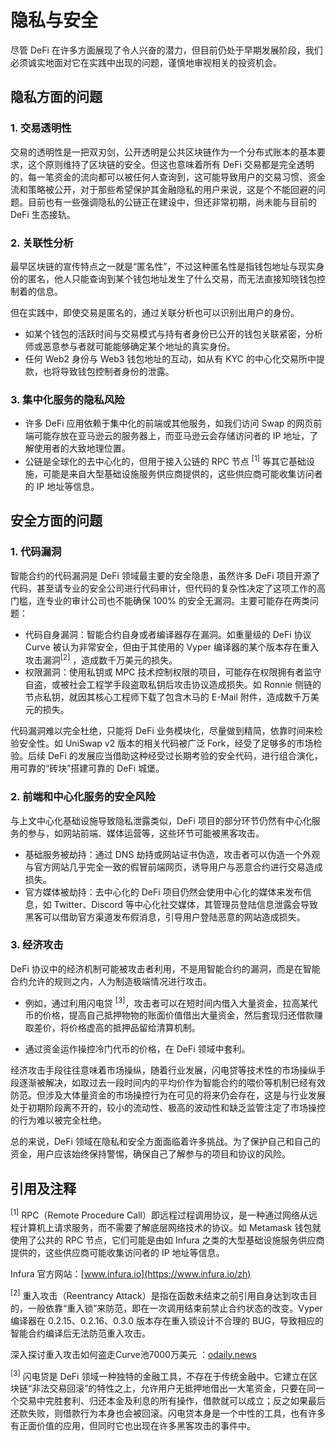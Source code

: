 # 隐私与安全

尽管 DeFi 在许多方面展现了令人兴奋的潜力，但目前仍处于早期发展阶段，我们必须诚实地面对它在实践中出现的问题，谨慎地审视相关的投资机会。

## 隐私方面的问题

### 1. 交易透明性
交易的透明性是一把双刃剑，公开透明是公共区块链作为一个分布式账本的基本要求，这个原则维持了区块链的安全。但这也意味着所有 DeFi 交易都是完全透明的，每一笔资金的流向都可以被任何人查询到，这可能导致用户的交易习惯、资金流和策略被公开，对于那些希望保护其金融隐私的用户来说，这是个不能回避的问题。目前也有一些强调隐私的公链正在建设中，但还非常初期，尚未能与目前的 DeFi 生态接轨。

### 2. 关联性分析
最早区块链的宣传特点之一就是“匿名性”，不过这种匿名性是指钱包地址与现实身份的匿名，他人只能查询到某个钱包地址发生了什么交易，而无法直接知晓钱包控制着的信息。

但在实践中，即使交易是匿名的，通过关联分析也可以识别出用户的身份。
- 如某个钱包的活跃时间与交易模式与持有者身份已公开的钱包关联紧密，分析师或恶意参与者就可能能够确定某个地址的真实身份。
- 任何 Web2 身份与 Web3 钱包地址的互动，如从有 KYC 的中心化交易所中提款，也将导致钱包控制者身份的泄露。

### 3. 集中化服务的隐私风险
- 许多 DeFi 应用依赖于集中化的前端或其他服务，如我们访问 Swap 的网页前端可能存放在亚马逊云的服务器上，而亚马逊云会存储访问者的 IP 地址，了解使用者的大致地理位置。
- 公链是全球化的去中心化的，但用于接入公链的 RPC 节点 <sup>[1]</sup> 等其它基础设施，可能是来自大型基础设施服务供应商提供的，这些供应商可能收集访问者的 IP 地址等信息。

## 安全方面的问题

### 1. 代码漏洞
智能合约的代码漏洞是 DeFi 领域最主要的安全隐患，虽然许多 DeFi 项目开源了代码，甚至请专业的安全公司进行代码审计，但代码的复杂性决定了这项工作的高门槛，连专业的审计公司也不能确保 100% 的安全无漏洞。主要可能存在两类问题：

- 代码自身漏洞：智能合约自身或者编译器存在漏洞。如重量级的 DeFi 协议 Curve 被认为非常安全，但由于其使用的 Vyper 编译器的某个版本存在重入攻击漏洞<sup>[2]</sup> ，造成数千万美元的损失。
- 权限漏洞：使用私钥或 MPC 技术控制权限的项目，可能存在权限拥有者监守自盗，或被社会工程学手段盗取私钥后攻击协议造成损失。如 Ronnie 侧链的节点私钥，就因其核心工程师下载了包含木马的 E-Mail 附件，造成数千万美元的损失。

代码漏洞难以完全杜绝，只能将 DeFi 业务模块化，尽量做到精简，依靠时间来检验安全性。如 UniSwap v2 版本的相关代码被广泛 Fork，经受了足够多的市场检验。后续 DeFi 的发展应当借助这种经受过长期考验的安全代码，进行组合演化，用可靠的“砖块”搭建可靠的 DeFi 城堡。

### 2. 前端和中心化服务的安全风险

与上文中心化基础设施导致隐私泄露类似，DeFi 项目的部分环节仍然有中心化服务的参与，如网站前端、媒体运营等，这些环节可能被黑客攻击。

- 基础服务被劫持：通过 DNS 劫持或网站证书伪造，攻击者可以伪造一个外观与官方网站几乎完全一致的假冒前端网页，诱导用户与恶意合约进行交易造成损失。
- 官方媒体被劫持：去中心化的 DeFi 项目仍然会使用中心化的媒体来发布信息，如 Twitter、Discord 等中心化社交媒体，其管理员登陆信息泄露会导致黑客可以借助官方渠道发布假消息，引导用户登陆恶意的网站造成损失。

### 3. 经济攻击
DeFi 协议中的经济机制可能被攻击者利用，不是用智能合约的漏洞，而是在智能合约允许的规则之内，人为制造极端情况进行攻击。

- 例如，通过利用闪电贷 <sup>[3]</sup>，攻击者可以在短时间内借入大量资金，拉高某代币的价格，提高自己抵押物物的账面价值借出大量资金，然后套现归还借款赚取差价，将价格虚高的抵押品留给清算机制。

- 通过资金运作操控冷门代币的价格，在 DeFi 领域中套利。

经济攻击手段往往意味着市场操纵，随着行业发展，闪电贷等技术性的市场操纵手段逐渐被解决，如取过去一段时间内的平均价作为智能合约的喂价等机制已经有效防范。但涉及大体量资金的市场操控行为在可见的将来仍会存在，这是与行业发展处于初期阶段离不开的，较小的流动性、极高的波动性和缺乏监管注定了市场操控的行为难以被完全杜绝。

&#x20;

总的来说，DeFi 领域在隐私和安全方面面临着许多挑战。为了保护自己和自己的资金，用户应该始终保持警惕，确保自己了解参与的项目和协议的风险。

## 引用及注释

<sup>[1]</sup> RPC（Remote Procedure Call）即远程过程调用协议，是一种通过网络从远程计算机上请求服务，而不需要了解底层网络技术的协议。如 Metamask 钱包就使用了公共的 RPC 节点，它们可能是由如 Infura 之类的大型基础设施服务供应商提供的，这些供应商可能收集访问者的 IP 地址等信息。

Infura 官方网站：[www.infura.io](https://www.infura.io/zh)

<sup>[2]</sup> 重入攻击（Reentrancy Attack）是指在函数未结束之前引用自身达到攻击目的，一般依靠“重入锁”来防范，即在一次调用结束前禁止合约状态的改变。Vyper 编译器在 0.2.15、0.2.16、0.3.0 版本存在重入锁设计不合理的 BUG，导致相应的智能合约编译后无法防范重入攻击。

深入探讨重入攻击如何盗走Curve池7000万美元
：[odaily.news](https://www.odaily.news/post/5188865)

<sup>[3]</sup> 闪电贷是 DeFi 领域一种独特的金融工具，不存在于传统金融中。它建立在区块链“非法交易回滚”的特性之上，允许用户无抵押地借出一大笔资金，只要在同一个交易中完胜套利、归还本金及利息的所有操作，借款就可以成立；反之如果最后还款失败，则借款行为本身也会被回滚。闪电贷本身是一个中性的工具，也有许多有正面价值的应用，但同时它也出现在许多黑客攻击的事件中。